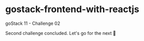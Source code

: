 # gostack-frontend-with-reactjs
goStack 11 - Challenge 02

Second challenge concluded. Let's go for the next 🚀
